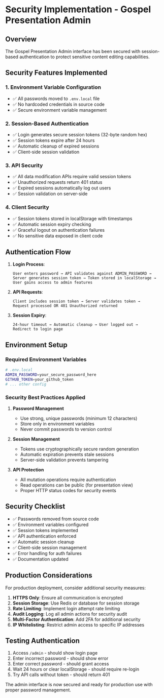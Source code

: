 # Security Implementation - Gospel Presentation Admin

## Overview

The Gospel Presentation Admin interface has been secured with session-based authentication to protect sensitive content editing capabilities.

## Security Features Implemented

### 1. **Environment Variable Configuration**
- ✅ All passwords moved to `.env.local` file
- ✅ No hardcoded credentials in source code
- ✅ Secure environment variable management

### 2. **Session-Based Authentication**
- ✅ Login generates secure session tokens (32-byte random hex)
- ✅ Session tokens expire after 24 hours
- ✅ Automatic cleanup of expired sessions
- ✅ Client-side session validation

### 3. **API Security**
- ✅ All data modification APIs require valid session tokens
- ✅ Unauthorized requests return 401 status
- ✅ Expired sessions automatically log out users
- ✅ Session validation on server-side

### 4. **Client Security**
- ✅ Session tokens stored in localStorage with timestamps
- ✅ Automatic session expiry checking
- ✅ Graceful logout on authentication failures
- ✅ No sensitive data exposed in client code

## Authentication Flow

1. **Login Process**:
   ```
   User enters password → API validates against ADMIN_PASSWORD → 
   Server generates session token → Token stored in localStorage → 
   User gains access to admin features
   ```

2. **API Requests**:
   ```
   Client includes session token → Server validates token → 
   Request processed OR 401 Unauthorized returned
   ```

3. **Session Expiry**:
   ```
   24-hour timeout → Automatic cleanup → User logged out → 
   Redirect to login page
   ```

## Environment Setup

### Required Environment Variables

```bash
# .env.local
ADMIN_PASSWORD=your_secure_password_here
GITHUB_TOKEN=your_github_token
# ... other config
```

### Security Best Practices Applied

1. **Password Management**
   - Use strong, unique passwords (minimum 12 characters)
   - Store only in environment variables
   - Never commit passwords to version control

2. **Session Management**
   - Tokens use cryptographically secure random generation
   - Automatic expiration prevents stale sessions
   - Server-side validation prevents tampering

3. **API Protection**
   - All mutation operations require authentication
   - Read operations can be public (for presentation view)
   - Proper HTTP status codes for security events

## Security Checklist

- ✅ Passwords removed from source code
- ✅ Environment variables configured
- ✅ Session tokens implemented
- ✅ API authentication enforced
- ✅ Automatic session cleanup
- ✅ Client-side session management
- ✅ Error handling for auth failures
- ✅ Documentation updated

## Production Considerations

For production deployment, consider additional security measures:

1. **HTTPS Only**: Ensure all communication is encrypted
2. **Session Storage**: Use Redis or database for session storage
3. **Rate Limiting**: Implement login attempt rate limiting  
4. **Audit Logging**: Log all admin actions for security audit
5. **Multi-Factor Authentication**: Add 2FA for additional security
6. **IP Whitelisting**: Restrict admin access to specific IP addresses

## Testing Authentication

1. Access `/admin` - should show login page
2. Enter incorrect password - should show error
3. Enter correct password - should grant access
4. Wait 24 hours or clear localStorage - should require re-login
5. Try API calls without token - should return 401

The admin interface is now secured and ready for production use with proper password management.